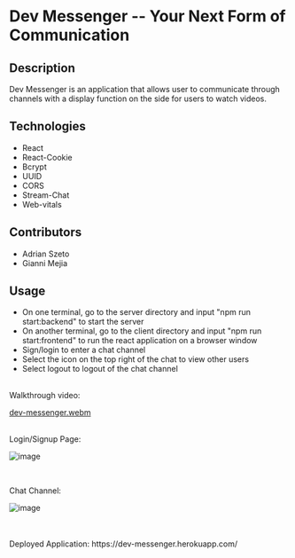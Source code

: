 # **Dev Messenger -- Your Next Form of Communication**

## Description
Dev Messenger is an application that allows user to communicate through channels with a display function on the side for users to watch videos.
<br/>
## Technologies
* React
* React-Cookie
* Bcrypt
* UUID
* CORS
* Stream-Chat
* Web-vitals

## Contributors
* Adrian Szeto
* Gianni Mejia

## Usage
* On one terminal, go to the server directory and input "npm run start:backend" to start the server
* On another terminal, go to the client directory and input "npm run start:frontend" to run the react application on a browser window
* Sign/login to enter a chat channel
* Select the icon on the top right of the chat to view other users
* Select logout to logout of the chat channel

<br/>
Walkthrough video: 

[dev-messenger.webm](https://user-images.githubusercontent.com/100250064/187086976-1a4e815a-63a9-4be4-9e16-27f12c4135fb.webm)


<br/>
Login/Signup Page: <br/>

![image](https://user-images.githubusercontent.com/100250064/187086685-d0f8b1cf-ba83-4831-b111-4915f8bc4548.png)

<br/>

Chat Channel: <br/>

![image](https://user-images.githubusercontent.com/100250064/187086866-818ef3a7-3386-40fc-b784-a67ce9a8ab35.png)


<br/>
<br/>
Deployed Application: https://dev-messenger.herokuapp.com/
